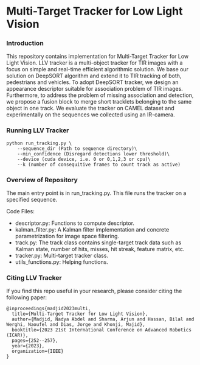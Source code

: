 # Multi-Target Tracker for Low Light Vision

### Introduction

This repository contains implementation for Multi-Target Tracker for Low Light Vision. LLV tracker is a multi-object tracker for TIR images with a focus on simple and
real-time efficient algorithmic solution. We base our solution on DeepSORT algorithm and extend it to TIR tracking of both, pedestrians and vehicles. To adopt DeepSORT tracker,
we design an appearance descriptor suitable for association problem of TIR images. Furthermore, to address the problem of missing association and detection, we propose a fusion block to
merge short tracklets belonging to the same object in one track. We evaluate the tracker on CAMEL dataset and experimentally on the sequences we collected using an IR-camera.

### Running LLV Tracker
``` 
python run_tracking.py \
    --sequence_dir (Path to sequence directory)\
    --min_confidence (Disregard detections lower threshold)\
    --device (cuda device, i.e. 0 or 0,1,2,3 or cpu)\
    --k (number of consequitive frames to count track as active)
```


### Overview of Repository

The main entry point is in run_tracking.py. This file runs the tracker on a specified sequence.

Code Files:

- descriptor.py: Functions to compute descriptor. 
- kalman_filter.py: A Kalman filter implementation and concrete parametrization for image space filtering.
- track.py: The track class contains single-target track data such as Kalman state, number of hits, misses, hit streak, feature matrix, etc.
- tracker.py: Multi-target tracker class.
- utils_functions.py: Helping functions.

### Citing LLV Tracker
If you find this repo useful in your research, please consider citing the following paper:
``` 
@inproceedings{madjid2023multi,
  title={Multi-Target Tracker for Low Light Vision},
  author={Madjid, Nadya Abdel and Sharma, Arjun and Hassan, Bilal and Werghi, Naoufel and Dias, Jorge and Khonji, Majid},
  booktitle={2023 21st International Conference on Advanced Robotics (ICAR)},
  pages={252--257},
  year={2023},
  organization={IEEE}
}
``` 
